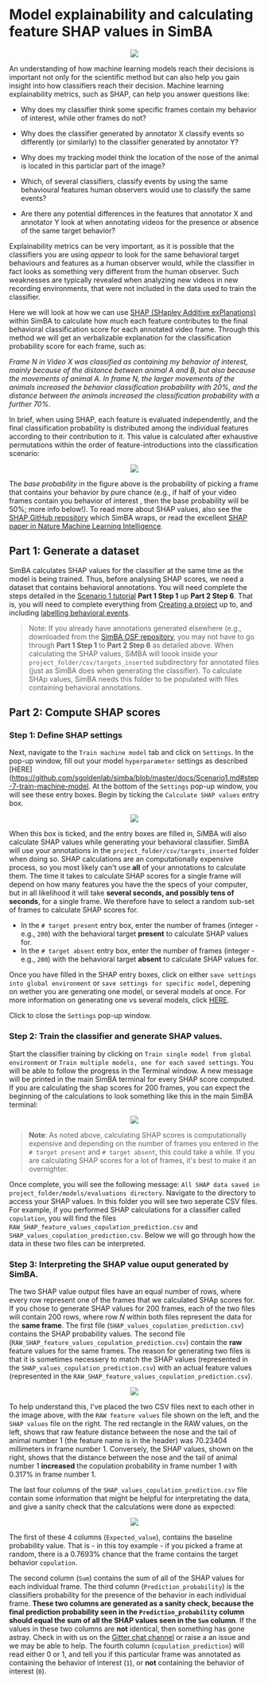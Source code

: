 # Model explainability and calculating feature SHAP values in SimBA

<p align="center">
<img src="https://github.com/sgoldenlab/simba/blob/master/images/SHAP0.png" />
</p>


An understanding of how machine learning models reach their  decisions is important not only for the scientific method but can also help you gain insight into how classifiers reach their decision. Machine learning explainability metrics, such as SHAP, can help you answer questions like:

* Why does my classifier think some specific frames contain my behavior of interest, while other frames do not?
 
* Why does the classifier generated by annotator X classify events so differently (or similarly) to the classifier generated by annotator Y?

* Why does my tracking model think the location of the nose of the animal is located in this particlar part of the image?

* Which, of several classifiers, classify events by using the same behavioural features human observers would use to classify the same events?

* Are there any potential differences in the features that annotator X and annotator Y look at when annotating videos for the presence or absence of the same target behavior? 
 
Explainability metrics can be very important, as it is possible that the classifiers you are using *appear* to look for the same behavioral target behaviours and features as a human observer would, while the classifier in fact looks as something very different from the human observer. Such weaknesses are typically revealed when analyzing new videos in new recording environments, that were not included in the data used to train the classifier. 

Here we will look at how we can use [SHAP (SHapley Additive exPlanations)](https://github.com/slundberg/shap) within SimBA to calculate how much each feature contributes to the final behavioral classification score for each annotated video frame. Through this method we will get an verbalizable explanation for the classification probability score for each frame, such as: 

*Frame N in Video X was classified as containing my behavior of interest, mainly because of the distance between animal A and B, but also because the movements of animal A. In frame N, the larger movements of the animals increased the behavior classification probability with 20%, and the distance between the animals increased the classification probability with a further 70%*. 
 
In brief, when using SHAP, each feature is evaluated independently, and the final classification probability is distributed among the individual features according to their contribution to it. This value is calculated after exhaustive permutations within the order of feature-introductions into the classification scenario:

<p align="center">
<img src="https://github.com/sgoldenlab/simba/blob/master/images/SHAP1.png" />
</p>

The *base probability* in the figure above is the probability of picking a frame that contains your behavior by pure chance (e.g., if half of your video frames contain you behavior of interest , then the base probability will be 50%; more info below!). To read more about SHAP values, also see the [SHAP GitHub repository](https://github.com/slundberg/shap) which SimBA wraps, or read the excellent [SHAP paper in Nature Machine Learning Intelligence](https://www.nature.com/articles/s42256-019-0138-9). 

## Part 1: Generate a dataset

SimBA calculates SHAP values for the classifier at the same time as the model is being trained. Thus, before analysing SHAP scores, we need a dataset that contains behavioral annotations. You will need complete the steps detailed in the [Scenario 1 tutorial](https://github.com/sgoldenlab/simba/blob/master/docs/Scenario1.md) **Part 1 Step 1** up **Part 2 Step 6**. That is, you will need to complete everything from [Creating a project](https://github.com/sgoldenlab/simba/blob/master/docs/Scenario1.md#part-1-create-a-new-project-1) up to, and including [labelling behavioral events](https://github.com/sgoldenlab/simba/blob/master/docs/Scenario1.md#step-6-label-behavior-ie-create-annotations-for-predictive-classifiers). 

>Note: If you already have annotations generated elsewhere (e.g., downloaded from the [SimBA OSF repository](https://osf.io/d69jt/), you may not have to go through **Part 1 Step 1** to **Part 2 Step 6** as detailed above. When calculating the SHAP values, SiMBA will loook inside your `project_folder/csv/targets_inserted` subdirectory for annotated files (just as SimBA does when generating the classifier). To calculate SHAp values, SimBA needs this folder to be populated with files containing behavioral annotations. 

## Part 2: Compute SHAP scores

### Step 1: Define SHAP settings
Next, navigate to the `Train machine model` tab and click on `Settings`. In the pop-up window, fill out your model `hyperparameter` settings as described [HERE]
(https://github.com/sgoldenlab/simba/blob/master/docs/Scenario1.md#step-7-train-machine-model. At the bottom of the `Settings` pop-up window, you will see these entry boxes. Begin by ticking the `Calculate SHAP values` entry box.

<p align="center">
<img src="https://github.com/sgoldenlab/simba/blob/master/images/SHAP2.png" />
</p>

When this box is ticked, and the entry boxes are filled in, SiMBA will also calculate SHAP values while generating your behavioral classifier. SimBA will use your annotations in the `project_folder/csv/targets_inserted` folder when doing so. SHAP calculations are an computationally expensive process, so you most likely can't use **all** of your annotations to calculate them. The time it takes to calculate SHAP scores for a single frame will depend on how many features you have the the specs of your computer, but in all likelihood it will take **several seconds, and possibly tens of seconds**, for a single frame. We therefore have to select a random sub-set of frames to calculate SHAP scores for. 

  - In the `# target present` entry box, enter the number of frames (integer - e.g., `200`) with the behavioral target **present** to calculate SHAP values for. 
  - In the `# target absent` entry box, enter the number of frames (integer - e.g., `200`) with the behavioral target **absent** to calculate SHAP values for.
  
Once you have filled in the SHAP entry boxes, click on either `save settings into global environment` or `save settings for specific model`, depening on wether you are generating one model, or several models at once. For more information on generating one vs several models, click [HERE](https://github.com/sgoldenlab/simba/blob/master/docs/Scenario1.md#train-predictive-classifiers-start-the-machine-training). 

Click to close the `Settings` pop-up window. 

### Step 2: Train the classifier and generate SHAP values.

Start the classifier training  by clicking on `Train single model from global environment` or `Train multiple models, one for each saved settings`. You will be able to follow the progress in the Terminal window. A new message will be printed in the main SimBA terminal for every SHAP score computed. If you are calculating the shap scores for 200 frames, you can expect the beginning of the calculations to look something like this in the main SimBA terminal:

<p align="center">
<img src="https://github.com/sgoldenlab/simba/blob/master/images/SHAP3.png" />
</p>

>**Note**: As noted above, calculating SHAP scores is computationally expensive and depending on the number of frames you entered in the `# target present` and `# target absent`, this could take a while. If you are calculating SHAP scores for a lot of frames, it's best to make it an overnighter. 

Once complete, you will see the following message: `All SHAP data saved in project_folder/models/evaluations directory`. Navigate to the directory to access your SHAP values. In this folder you will see two seperate CSV files. For example, if you performed SHAP calculations for a classifier called `copulation`, you will find the files `RAW_SHAP_feature_values_copulation_prediction.csv` and `SHAP_values_copulation_prediction.csv`. Below we will go through how the data in these two files can be interpreted. 


### Step 3: Interpreting the SHAP value ouput generated by SimBA.

The two SHAP value output files have an equal number of rows, where every row represent one of the frames that we calculated SHAp scores for. If you chose to generate SHAP values for 200 frames, each of the two files will contain 200 rows, where row *N* within both files represent the data for the **same frame**. The first file (`SHAP_values_copulation_prediction.csv`) contains the SHAP probability values. The second file (`RAW_SHAP_feature_values_copulation_prediction.csv`) contain the **raw** feature values for the same frames. The reason for generating two files is that it is sometimes necessery to match the SHAP values (represented in the `SHAP_values_copulation_prediction.csv`) with an actual feature values (represented in the `RAW_SHAP_feature_values_copulation_prediction.csv`).  

<p align="center">
<img src="https://github.com/sgoldenlab/simba/blob/master/images/SHAP5.png" />
</p>

To help understand this, I've placed the two CSV files next to each other in the image above, with the `RAW feature values` file shown on the left, and the `SHAP values` file on the right. The red rectangle in the RAW values, on the left, shows that raw feature distance between the nose and the tail of animal number 1 (the feature name is in the header) was 70.23404 millimeters in frame number 1. Conversely, the SHAP values, shown on the right, shows that the distance between the nose and the tail of animal number 1 **increased** the copulation probability in frame number 1 with 0.317% in frame number 1.

The last four columns of the `SHAP_values_copulation_prediction.csv` file contain some information that might be helpful for interpretating the data, and give a sanity check that the calculations were done as expected:

<p align="center">
<img src="https://github.com/sgoldenlab/simba/blob/master/images/SHAP6.png" />
</p>

The first of these 4  columns (`Expected_value`), contains the baseline probability value. That is - in this toy example - if you picked a frame at random, there is a 0.7693% chance that the frame contains the target behavior `copulation`. 

The second column (`Sum`) contains the sum of all of the SHAP values for each individual frame. The third column (`Prediction_probability`) is the classifiers probability for the presence of the behavior in each individual frame. **These two columns are generated as a sanity check, because the final prediction probability seen in the `Prediction_probability` column should equal the sum of all the SHAP values seen in the `Sum` column**. If the values in these two columns are **not** identical, then something has gone astray. Check in with us on the [Gitter chat channel](https://gitter.im/SimBA-Resource/community) or raise a an issue and we may be able to help. The fourth column (`copulation_prediction`) will read either 0 or 1, and tell you if this particular frame was annotated as containing the behavior of interest (`1`), or **not** containing the behavior of interest (`0`). 
